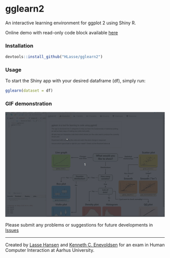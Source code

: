 # gglearn2
An interactive learning environment for ggplot 2 using Shiny R.

Online demo with read-only code block available [here](https://hlasse.shinyapps.io/gglearn2/)

### Installation

```r
devtools::install_github("HLasse/gglearn2")
```

### Usage
To start the Shiny app with your desired dataframe (df), simply run:

```r
gglearn(dataset = df)
```

### GIF demonstration
![](gglearn.gif)


Please submit any problems or suggestions for future developments in [Issues](https://github.com/HLasse/gglearn2/issues)


----

Created by [Lasse Hansen](https://github.com/HLasse/) and [Kenneth C. Enevoldsen](https://github.com/kennethenevoldsen/) for an exam in Human Computer Interaction at Aarhus University.
